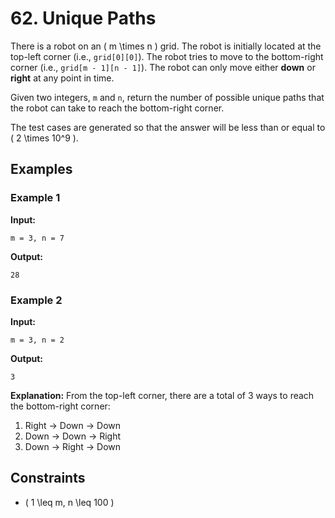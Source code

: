 # 62. Unique Paths

There is a robot on an \( m \times n \) grid. The robot is initially located at the top-left corner (i.e., `grid[0][0]`). The robot tries to move to the bottom-right corner (i.e., `grid[m - 1][n - 1]`). The robot can only move either **down** or **right** at any point in time.

Given two integers, `m` and `n`, return the number of possible unique paths that the robot can take to reach the bottom-right corner.

The test cases are generated so that the answer will be less than or equal to \( 2 \times 10^9 \).

## Examples

### Example 1

**Input:**

```
m = 3, n = 7
```

**Output:**

```
28
```

### Example 2

**Input:**

```
m = 3, n = 2
```

**Output:**

```
3
```

**Explanation:** From the top-left corner, there are a total of 3 ways to reach the bottom-right corner:

1. Right -> Down -> Down
2. Down -> Down -> Right
3. Down -> Right -> Down

## Constraints

- \( 1 \leq m, n \leq 100 \)
